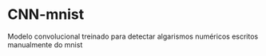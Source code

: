 # CNN-mnist
Modelo convolucional treinado para detectar algarismos numéricos escritos manualmente do mnist
